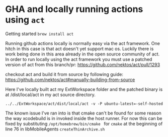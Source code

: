 #  GHA and locally running actions using `act`

Getting started
`brew install act`

Running github actions locally is normally easy via the act framework. One hitch in this case is that act doesn't yet support mac os. Luckily there is work being done in this area already in the open source community of act.
In order to run locally using the act framework you must use a patched version of act from this branch/pr: https://github.com/nektos/act/pull/1293

checkout act and build it from source by following guide:
https://github.com/nektos/act#manually-building-from-source

Here I've locally built act my ExtWorkspace folder and the patched binary is at /dist/local/act in my act source directory.

`../../ExtWorkspace/act/dist/local/act -v -P ubuntu-latest=-self-hosted`


The known issue I've ran into is that cmake can't be found for some reason the way xcodebuild is in invoked inside the host runner.
For now this can be fixed by substituting `/opt/homebrew/bin/cmake ` for `cmake` at the beginning of line 76 in libMobileAgents `createThinArchive.sh`